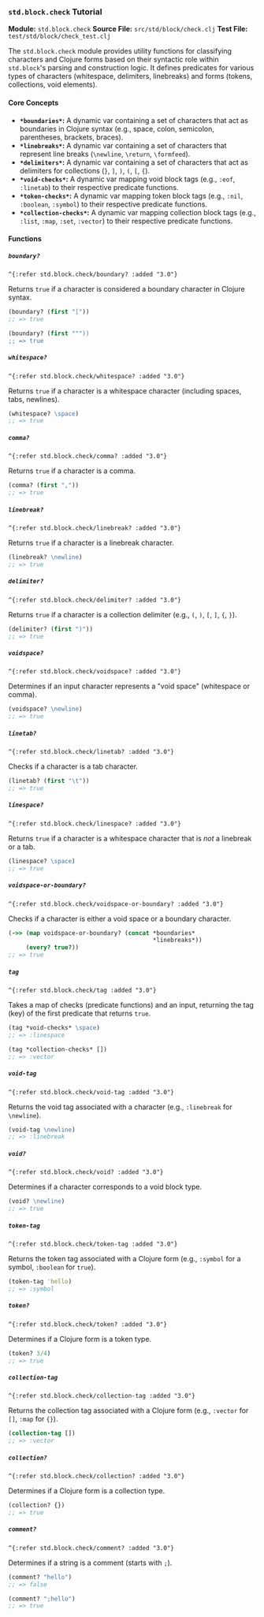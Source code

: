 ### `std.block.check` Tutorial

**Module:** `std.block.check`
**Source File:** `src/std/block/check.clj`
**Test File:** `test/std/block/check_test.clj`

The `std.block.check` module provides utility functions for classifying characters and Clojure forms based on their syntactic role within `std.block`'s parsing and construction logic. It defines predicates for various types of characters (whitespace, delimiters, linebreaks) and forms (tokens, collections, void elements).

#### Core Concepts

*   **`*boundaries*`:** A dynamic var containing a set of characters that act as boundaries in Clojure syntax (e.g., space, colon, semicolon, parentheses, brackets, braces).
*   **`*linebreaks*`:** A dynamic var containing a set of characters that represent line breaks (`\newline`, `\return`, `\formfeed`).
*   **`*delimiters*`:** A dynamic var containing a set of characters that act as delimiters for collections (`}`, `]`, `)`, `(`, `[`, `{`).
*   **`*void-checks*`:** A dynamic var mapping void block tags (e.g., `:eof`, `:linetab`) to their respective predicate functions.
*   **`*token-checks*`:** A dynamic var mapping token block tags (e.g., `:nil`, `:boolean`, `:symbol`) to their respective predicate functions.
*   **`*collection-checks*`:** A dynamic var mapping collection block tags (e.g., `:list`, `:map`, `:set`, `:vector`) to their respective predicate functions.

#### Functions

##### `boundary?`

`^{:refer std.block.check/boundary? :added "3.0"}`

Returns `true` if a character is considered a boundary character in Clojure syntax.

```clojure
(boundary? (first "["))
;; => true

(boundary? (first """))
;; => true
```

##### `whitespace?`

`^{:refer std.block.check/whitespace? :added "3.0"}`

Returns `true` if a character is a whitespace character (including spaces, tabs, newlines).

```clojure
(whitespace? \space)
;; => true
```

##### `comma?`

`^{:refer std.block.check/comma? :added "3.0"}`

Returns `true` if a character is a comma.

```clojure
(comma? (first ","))
;; => true
```

##### `linebreak?`

`^{:refer std.block.check/linebreak? :added "3.0"}`

Returns `true` if a character is a linebreak character.

```clojure
(linebreak? \newline)
;; => true
```

##### `delimiter?`

`^{:refer std.block.check/delimiter? :added "3.0"}`

Returns `true` if a character is a collection delimiter (e.g., `(`, `)`, `[`, `]`, `{`, `}`).

```clojure
(delimiter? (first ")"))
;; => true
```

##### `voidspace?`

`^{:refer std.block.check/voidspace? :added "3.0"}`

Determines if an input character represents a "void space" (whitespace or comma).

```clojure
(voidspace? \newline)
;; => true
```

##### `linetab?`

`^{:refer std.block.check/linetab? :added "3.0"}`

Checks if a character is a tab character.

```clojure
(linetab? (first "\t"))
;; => true
```

##### `linespace?`

`^{:refer std.block.check/linespace? :added "3.0"}`

Returns `true` if a character is a whitespace character that is *not* a linebreak or a tab.

```clojure
(linespace? \space)
;; => true
```

##### `voidspace-or-boundary?`

`^{:refer std.block.check/voidspace-or-boundary? :added "3.0"}`

Checks if a character is either a void space or a boundary character.

```clojure
(->> (map voidspace-or-boundary? (concat *boundaries*
                                         *linebreaks*))
     (every? true?))
;; => true
```

##### `tag`

`^{:refer std.block.check/tag :added "3.0"}`

Takes a map of checks (predicate functions) and an input, returning the tag (key) of the first predicate that returns `true`.

```clojure
(tag *void-checks* \space)
;; => :linespace

(tag *collection-checks* [])
;; => :vector
```

##### `void-tag`

`^{:refer std.block.check/void-tag :added "3.0"}`

Returns the void tag associated with a character (e.g., `:linebreak` for `\newline`).

```clojure
(void-tag \newline)
;; => :linebreak
```

##### `void?`

`^{:refer std.block.check/void? :added "3.0"}`

Determines if a character corresponds to a void block type.

```clojure
(void? \newline)
;; => true
```

##### `token-tag`

`^{:refer std.block.check/token-tag :added "3.0"}`

Returns the token tag associated with a Clojure form (e.g., `:symbol` for a symbol, `:boolean` for `true`).

```clojure
(token-tag 'hello)
;; => :symbol
```

##### `token?`

`^{:refer std.block.check/token? :added "3.0"}`

Determines if a Clojure form is a token type.

```clojure
(token? 3/4)
;; => true
```

##### `collection-tag`

`^{:refer std.block.check/collection-tag :added "3.0"}`

Returns the collection tag associated with a Clojure form (e.g., `:vector` for `[]`, `:map` for `{}`).

```clojure
(collection-tag [])
;; => :vector
```

##### `collection?`

`^{:refer std.block.check/collection? :added "3.0"}`

Determines if a Clojure form is a collection type.

```clojure
(collection? {})
;; => true
```

##### `comment?`

`^{:refer std.block.check/comment? :added "3.0"}`

Determines if a string is a comment (starts with `;`).

```clojure
(comment? "hello")
;; => false

(comment? ";hello")
;; => true
```